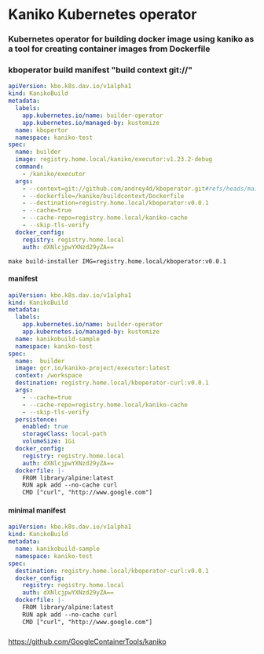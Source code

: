 # Kaniko Kubernetes operator
### Kubernetes operator for building docker image using kaniko as a tool for creating container images from Dockerfile

### kboperator build manifest "build context git://"

```yaml
apiVersion: kbo.k8s.dav.io/v1alpha1
kind: KanikoBuild
metadata:
  labels:
    app.kubernetes.io/name: builder-operator
    app.kubernetes.io/managed-by: kustomize
  name: kbopertor
  namespace: kaniko-test
spec:
  name: builder
  image: registry.home.local/kaniko/executor:v1.23.2-debug
  command:
    - /kaniko/executor
  args:
    - --context=git://github.com/andrey4d/kboperator.git#refs/heads/main
    - --dockerfile=/kaniko/buildcontext/Dockerfile
    - --destination=registry.home.local/kboperator:v0.0.1
    - --cache=true
    - --cache-repo=registry.home.local/kaniko-cache
    - --skip-tls-verify
  docker_config:
    registry: registry.home.local
    auth: dXNlcjpwYXNzd29yZA==
```
```shell
make build-installer IMG=registry.home.local/kboperator:v0.0.1
```

#### manifest
```yaml
apiVersion: kbo.k8s.dav.io/v1alpha1
kind: KanikoBuild
metadata:
  labels:
    app.kubernetes.io/name: builder-operator
    app.kubernetes.io/managed-by: kustomize
  name: kanikobuild-sample
  namespace: kaniko-test
spec:
  name:  builder
  image: gcr.io/kaniko-project/executor:latest
  context: /workspace
  destination: registry.home.local/kboperator-curl:v0.0.1
  args: 
    - --cache=true
    - --cache-repo=registry.home.local/kaniko-cache
    - --skip-tls-verify
  persistence:
    enabled: true
    storageClass: local-path
    volumeSize: 1Gi    
  docker_config:
    registry: registry.home.local
    auth: dXNlcjpwYXNzd29yZA==
  dockerfile: |-
    FROM library/alpine:latest
    RUN apk add --no-cache curl
    CMD ["curl", "http://www.google.com"]
```

#### minimal manifest
```yaml
apiVersion: kbo.k8s.dav.io/v1alpha1
kind: KanikoBuild
metadata:
  name: kanikobuild-sample
  namespace: kaniko-test
spec:
  destination: registry.home.local/kboperator-curl:v0.0.1
  docker_config:
    registry: registry.home.local
    auth: dXNlcjpwYXNzd29yZA==
  dockerfile: |-
    FROM library/alpine:latest
    RUN apk add --no-cache curl
    CMD ["curl", "http://www.google.com"]
```
###


https://github.com/GoogleContainerTools/kaniko